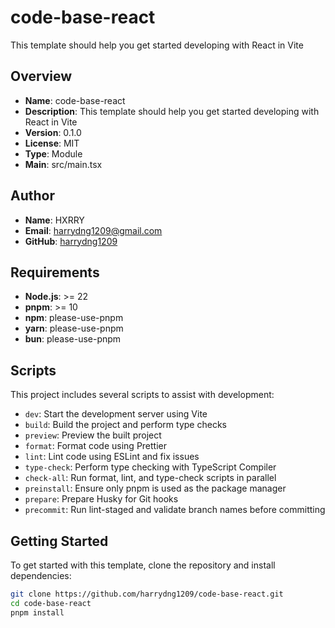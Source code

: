 # code-base-react

This template should help you get started developing with React in Vite

## Overview

- **Name**: code-base-react
- **Description**: This template should help you get started developing with React in Vite
- **Version**: 0.1.0
- **License**: MIT
- **Type**: Module
- **Main**: src/main.tsx

## Author

- **Name**: HXRRY
- **Email**: [harrydng1209@gmail.com](mailto:harrydng1209@gmail.com)
- **GitHub**: [harrydng1209](https://github.com/harrydng1209)

## Requirements

- **Node.js**: >= 22
- **pnpm**: >= 10
- **npm**: please-use-pnpm
- **yarn**: please-use-pnpm
- **bun**: please-use-pnpm

## Scripts

This project includes several scripts to assist with development:

- `dev`: Start the development server using Vite
- `build`: Build the project and perform type checks
- `preview`: Preview the built project
- `format`: Format code using Prettier
- `lint`: Lint code using ESLint and fix issues
- `type-check`: Perform type checking with TypeScript Compiler
- `check-all`: Run format, lint, and type-check scripts in parallel
- `preinstall`: Ensure only pnpm is used as the package manager
- `prepare`: Prepare Husky for Git hooks
- `precommit`: Run lint-staged and validate branch names before committing

## Getting Started

To get started with this template, clone the repository and install dependencies:

```bash
git clone https://github.com/harrydng1209/code-base-react.git
cd code-base-react
pnpm install
```
